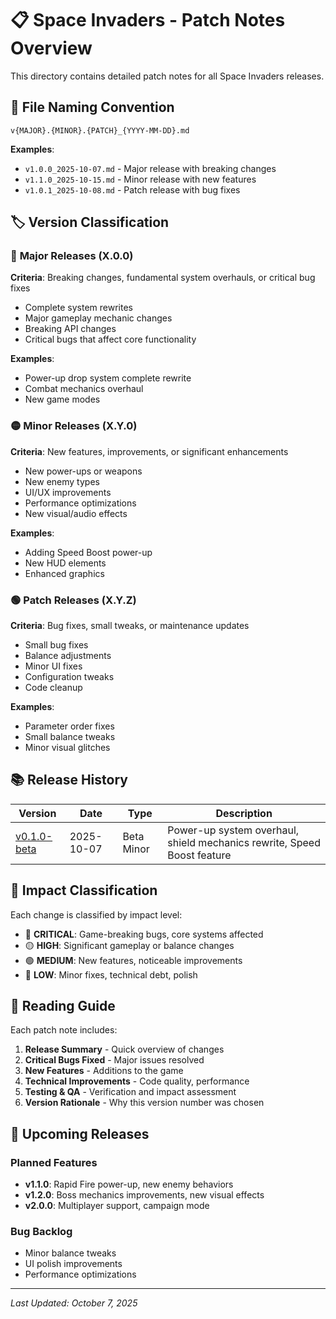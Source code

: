 # 📋 Space Invaders - Patch Notes Overview

This directory contains detailed patch notes for all Space Invaders releases.

## 📁 **File Naming Convention**

```
v{MAJOR}.{MINOR}.{PATCH}_{YYYY-MM-DD}.md
```

**Examples**:
- `v1.0.0_2025-10-07.md` - Major release with breaking changes
- `v1.1.0_2025-10-15.md` - Minor release with new features  
- `v1.0.1_2025-10-08.md` - Patch release with bug fixes

## 🏷️ **Version Classification**

### 🔴 **Major Releases (X.0.0)**
**Criteria**: Breaking changes, fundamental system overhauls, or critical bug fixes
- Complete system rewrites
- Major gameplay mechanic changes
- Breaking API changes
- Critical bugs that affect core functionality

**Examples**:
- Power-up drop system complete rewrite
- Combat mechanics overhaul
- New game modes

### 🟡 **Minor Releases (X.Y.0)**  
**Criteria**: New features, improvements, or significant enhancements
- New power-ups or weapons
- New enemy types
- UI/UX improvements
- Performance optimizations
- New visual/audio effects

**Examples**:
- Adding Speed Boost power-up
- New HUD elements
- Enhanced graphics

### 🟢 **Patch Releases (X.Y.Z)**
**Criteria**: Bug fixes, small tweaks, or maintenance updates
- Small bug fixes
- Balance adjustments
- Minor UI fixes
- Configuration tweaks
- Code cleanup

**Examples**:
- Parameter order fixes
- Small balance tweaks
- Minor visual glitches

## 📚 **Release History**

| Version | Date | Type | Description |
|---------|------|------|-------------|  
| [v0.1.0-beta](v0.1.0-beta_2025-10-07.md) | 2025-10-07 | Beta Minor | Power-up system overhaul, shield mechanics rewrite, Speed Boost feature |

## 🎯 **Impact Classification**

Each change is classified by impact level:

- 🔴 **CRITICAL**: Game-breaking bugs, core systems affected
- 🟡 **HIGH**: Significant gameplay or balance changes  
- 🟢 **MEDIUM**: New features, noticeable improvements
- 🔵 **LOW**: Minor fixes, technical debt, polish

## 📖 **Reading Guide**

Each patch note includes:

1. **Release Summary** - Quick overview of changes
2. **Critical Bugs Fixed** - Major issues resolved
3. **New Features** - Additions to the game
4. **Technical Improvements** - Code quality, performance
5. **Testing & QA** - Verification and impact assessment
6. **Version Rationale** - Why this version number was chosen

## 🚀 **Upcoming Releases**

### **Planned Features**
- **v1.1.0**: Rapid Fire power-up, new enemy behaviors
- **v1.2.0**: Boss mechanics improvements, new visual effects
- **v2.0.0**: Multiplayer support, campaign mode

### **Bug Backlog**
- Minor balance tweaks
- UI polish improvements
- Performance optimizations

---

*Last Updated: October 7, 2025*
